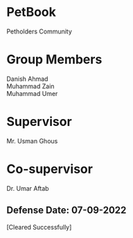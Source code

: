 <h1>PetBook</h1>
Petholders Community

<h1>Group Members</h1>
Danish Ahmad<br>
Muhammad Zain<br>
Muhammad Umer<br>

<h1>Supervisor</h1>
Mr. Usman Ghous
<h1>Co-supervisor</h1>
Dr. Umar Aftab
<h2>Defense Date: 07-09-2022</h2> [Cleared Successfully]
